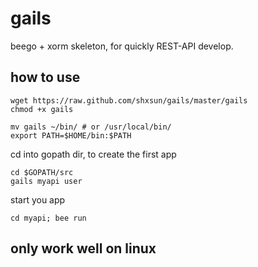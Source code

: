 gails
=====

beego + xorm skeleton, for quickly REST-API develop.

## how to use
	wget https://raw.github.com/shxsun/gails/master/gails
	chmod +x gails

	mv gails ~/bin/ # or /usr/local/bin/
	export PATH=$HOME/bin:$PATH

cd into gopath dir, to create the first app

	cd $GOPATH/src
	gails myapi user

start you app

	cd myapi; bee run

## only work well on linux
